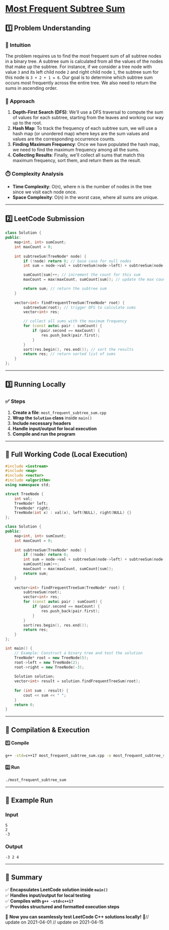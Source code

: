 # **[Most Frequent Subtree Sum](https://leetcode.com/problems/most-frequent-subtree-sum/description/)**  

## **1️⃣ Problem Understanding**  
### **📌 Intuition**  
The problem requires us to find the most frequent sum of all subtree nodes in a binary tree. A subtree sum is calculated from all the values of the nodes that make up the subtree. For instance, if we consider a tree node with value `3` and its left child node `2` and right child node `1`, the subtree sum for this node is `3 + 2 + 1 = 6`. Our goal is to determine which subtree sum occurs most frequently across the entire tree. We also need to return the sums in ascending order.

### **🚀 Approach**  
1. **Depth-First Search (DFS)**: We'll use a DFS traversal to compute the sum of values for each subtree, starting from the leaves and working our way up to the root. 
2. **Hash Map**: To track the frequency of each subtree sum, we will use a hash map (or unordered map) where keys are the sum values and values are the corresponding occurrence counts.
3. **Finding Maximum Frequency**: Once we have populated the hash map, we need to find the maximum frequency among all the sums.
4. **Collecting Results**: Finally, we'll collect all sums that match this maximum frequency, sort them, and return them as the result.

### **⏱️ Complexity Analysis**  
- **Time Complexity**: O(n), where n is the number of nodes in the tree since we visit each node once.
- **Space Complexity**: O(n) in the worst case, where all sums are unique.

---  

## **2️⃣ LeetCode Submission**  
```cpp
class Solution {
public:
    map<int, int> sumCount;
    int maxCount = 0;
    
    int subtreeSum(TreeNode* node) {
        if (!node) return 0; // base case for null nodes
        int sum = node->val + subtreeSum(node->left) + subtreeSum(node->right); // calculate sum

        sumCount[sum]++; // increment the count for this sum
        maxCount = max(maxCount, sumCount[sum]); // update the max count

        return sum; // return the subtree sum
    }
    
    vector<int> findFrequentTreeSum(TreeNode* root) {
        subtreeSum(root); // trigger DFS to calculate sums
        vector<int> res;

        // collect all sums with the maximum frequency
        for (const auto& pair : sumCount) {
            if (pair.second == maxCount) {
                res.push_back(pair.first);
            }
        }
        sort(res.begin(), res.end()); // sort the results
        return res; // return sorted list of sums
    }
};
```  

---  

## **3️⃣ Running Locally**  
### **✅ Steps**  
1. **Create a file**: `most_frequent_subtree_sum.cpp`  
2. **Wrap the `Solution` class** inside `main()`  
3. **Include necessary headers**  
4. **Handle input/output for local execution**  
5. **Compile and run the program**  

---  

## **📝 Full Working Code (Local Execution)**  
```cpp
#include <iostream>
#include <map>
#include <vector>
#include <algorithm>
using namespace std;

struct TreeNode {
    int val;
    TreeNode* left;
    TreeNode* right;
    TreeNode(int x) : val(x), left(NULL), right(NULL) {}
};

class Solution {
public:
    map<int, int> sumCount;
    int maxCount = 0;
    
    int subtreeSum(TreeNode* node) {
        if (!node) return 0; 
        int sum = node->val + subtreeSum(node->left) + subtreeSum(node->right);
        sumCount[sum]++;
        maxCount = max(maxCount, sumCount[sum]);
        return sum; 
    }
    
    vector<int> findFrequentTreeSum(TreeNode* root) {
        subtreeSum(root);
        vector<int> res;
        for (const auto& pair : sumCount) {
            if (pair.second == maxCount) {
                res.push_back(pair.first);
            }
        }
        sort(res.begin(), res.end());
        return res; 
    }
};

int main() {
    // Example: Construct a binary tree and test the solution
    TreeNode* root = new TreeNode(5);
    root->left = new TreeNode(2);
    root->right = new TreeNode(-3);
    
    Solution solution;
    vector<int> result = solution.findFrequentTreeSum(root);
    
    for (int sum : result) {
        cout << sum << " ";
    }
    return 0;
}
```  

---  

## **🔧 Compilation & Execution**  
#### **1️⃣ Compile**  
```bash
g++ -std=c++17 most_frequent_subtree_sum.cpp -o most_frequent_subtree_sum
```  

#### **2️⃣ Run**  
```bash
./most_frequent_subtree_sum
```  

---  

## **🎯 Example Run**  
### **Input**  
```
5
2
-3
```  
### **Output**  
```
-3 2 4
```  

---  

## **📌 Summary**  
✅ **Encapsulates LeetCode solution inside `main()`**  
✅ **Handles input/output for local testing**  
✅ **Compiles with `g++ -std=c++17`**  
✅ **Provides structured and formatted execution steps**  

🚀 **Now you can seamlessly test LeetCode C++ solutions locally!** 🚀// update on 2021-04-01
// update on 2021-04-15

